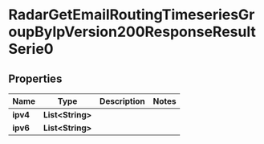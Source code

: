 

# RadarGetEmailRoutingTimeseriesGroupByIpVersion200ResponseResultSerie0


## Properties

| Name | Type | Description | Notes |
|------------ | ------------- | ------------- | -------------|
|**ipv4** | **List&lt;String&gt;** |  |  |
|**ipv6** | **List&lt;String&gt;** |  |  |




